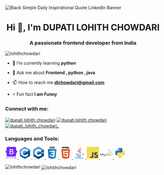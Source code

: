 ![Black Simple Daily Inspirational Quote LinkedIn Banner](https://github.com/Lohithchowdari/Lohithchowdari/assets/113517733/65c1b48d-3554-4117-91ef-eb803d5cd796)
<h1 align="center">Hi 👋, I'm DUPATI LOHITH CHOWDARI</h1>
<h3 align="center">A passionate frontend developer from India</h3>

<p align="left"> <img src="https://komarev.com/ghpvc/?username=lohithchowdari&label=Profile%20views&color=0e75b6&style=flat" alt="lohithchowdari" /> </p>

- 🌱 I’m currently learning **python**

- 💬 Ask me about **Frontend , python , java**

- 📫 How to reach me **dlchowdari@gmail.com**

- ⚡ Fun fact **I am Funny**

<h3 align="left">Connect with me:</h3>
<p align="left">
<a href="https://linkedin.com/in/dupati lohith chowdari" target="blank"><img align="center" src="https://raw.githubusercontent.com/rahuldkjain/github-profile-readme-generator/master/src/images/icons/Social/linked-in-alt.svg" alt="dupati lohith chowdari" height="30" width="40" /></a>
<a href="https://fb.com/dupati lohith chowdari" target="blank"><img align="center" src="https://raw.githubusercontent.com/rahuldkjain/github-profile-readme-generator/master/src/images/icons/Social/facebook.svg" alt="dupati lohith chowdari" height="30" width="40" /></a>
<a href="https://instagram.com/dupati_lohith_chowdari_" target="blank"><img align="center" src="https://raw.githubusercontent.com/rahuldkjain/github-profile-readme-generator/master/src/images/icons/Social/instagram.svg" alt="dupati_lohith_chowdari_" height="30" width="40" /></a>
</p>

<h3 align="left">Languages and Tools:</h3>
<p align="left"> <a href="https://getbootstrap.com" target="_blank" rel="noreferrer"> <img src="https://raw.githubusercontent.com/devicons/devicon/master/icons/bootstrap/bootstrap-plain-wordmark.svg" alt="bootstrap" width="40" height="40"/> </a> <a href="https://www.cprogramming.com/" target="_blank" rel="noreferrer"> <img src="https://raw.githubusercontent.com/devicons/devicon/master/icons/c/c-original.svg" alt="c" width="40" height="40"/> </a> <a href="https://www.w3schools.com/cpp/" target="_blank" rel="noreferrer"> <img src="https://raw.githubusercontent.com/devicons/devicon/master/icons/cplusplus/cplusplus-original.svg" alt="cplusplus" width="40" height="40"/> </a> <a href="https://www.w3schools.com/css/" target="_blank" rel="noreferrer"> <img src="https://raw.githubusercontent.com/devicons/devicon/master/icons/css3/css3-original-wordmark.svg" alt="css3" width="40" height="40"/> </a> <a href="https://www.w3.org/html/" target="_blank" rel="noreferrer"> <img src="https://raw.githubusercontent.com/devicons/devicon/master/icons/html5/html5-original-wordmark.svg" alt="html5" width="40" height="40"/> </a> <a href="https://www.java.com" target="_blank" rel="noreferrer"> <img src="https://raw.githubusercontent.com/devicons/devicon/master/icons/java/java-original.svg" alt="java" width="40" height="40"/> </a> <a href="https://developer.mozilla.org/en-US/docs/Web/JavaScript" target="_blank" rel="noreferrer"> <img src="https://raw.githubusercontent.com/devicons/devicon/master/icons/javascript/javascript-original.svg" alt="javascript" width="40" height="40"/> </a> <a href="https://www.mysql.com/" target="_blank" rel="noreferrer"> <img src="https://raw.githubusercontent.com/devicons/devicon/master/icons/mysql/mysql-original-wordmark.svg" alt="mysql" width="40" height="40"/> </a> <a href="https://www.python.org" target="_blank" rel="noreferrer"> <img src="https://raw.githubusercontent.com/devicons/devicon/master/icons/python/python-original.svg" alt="python" width="40" height="40"/> </a> </p>

<p><img align="left" src="https://github-readme-stats.vercel.app/api/top-langs?username=lohithchowdari&show_icons=true&locale=en&layout=compact" alt="lohithchowdari" /></p>

<p>&nbsp;<img align="center" src="https://github-readme-stats.vercel.app/api?username=lohithchowdari&show_icons=true&locale=en" alt="lohithchowdari" /></p>

